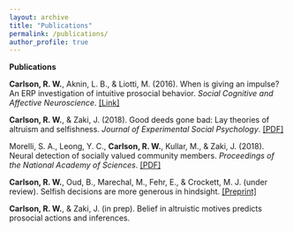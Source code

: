 ```yaml
---
layout: archive
title: "Publications"
permalink: /publications/
author_profile: true
---
```

<strong>Publications</strong>

<p>
<strong>Carlson, R. W.</strong>, Aknin, L. B., & Liotti, M. (2016). When is giving an impulse? An ERP investigation of intuitive prosocial behavior. <em>Social Cognitive and Affective Neuroscience</em>.
<a href="https://academic.oup.com/scan/article/11/7/1121/1753464">[Link]</a>
</p>

<p>
<strong>Carlson, R. W.</strong>, & Zaki, J. (2018). Good deeds gone bad: Lay theories of altruism and selfishness. <em>Journal of Experimental Social Psychology</em>.
<a href="http://ssnl.stanford.edu/sites/default/files/pdf/carlsonZaki_layTheories_inpress_0.pdf?width=85%&height=85%&iframe=true">[PDF]</a>
</p>

<p>
  Morelli, S. A., Leong, Y. C., <strong>Carlson, R. W.</strong>, Kullar, M., & Zaki, J. (2018). Neural detection of socially valued community members. <em>Proceedings of the National Academy of Sciences</em>.
<a href="http://ssnl.stanford.edu/sites/default/files/pdf/Morelli%20et%20al_in%20press_PNAS.pdf?width=85%&height=85%&iframe=true">[PDF]</a>
</p>
  
<p>
  <strong>Carlson, R. W.</strong>, Oud, B., Marechal, M., Fehr, E., & Crockett, M. J. (under review). Selfish decisions are more generous in hindsight.
<a href="https://psyarxiv.com/7ck25/download?format=pdf">[Preprint]</a>
</p>
  
<p>
  <strong>Carlson, R. W.</strong>, & Zaki, J. (in prep). Belief in altruistic motives predicts prosocial actions and inferences.
</p>
  
  
